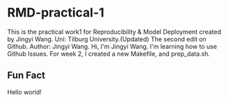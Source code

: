 # RMD-practical-1
This is the practical work1 for Reproducibility &amp; Model Deployment created by Jingyi Wang.
Uni: Tilburg University.(Updated)
The second edit on Github.
Author: Jingyi Wang.
Hi, I'm Jingyi Wang.
I'm learning how to use Github Issues.
For week 2, I created a new Makefile, and prep_data.sh.
## Fun Fact
Hello world!